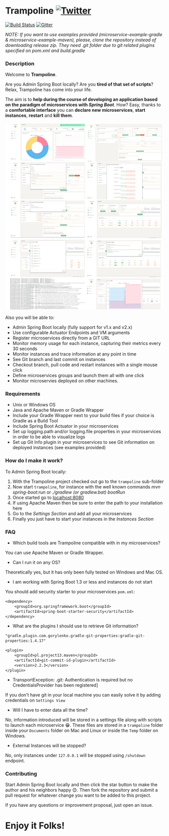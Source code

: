 # Trampoline [![Twitter](https://img.shields.io/twitter/follow/espadrine.svg?style=social&logo=twitter&label=Follow)](https://twitter.com/TrampolineSB) 


[![Build Status](https://travis-ci.org/stunstunstun/awesome-spring-boot.svg?branch=master)](https://travis-ci.org/stunstunstun/awesome-spring-boot) [![Gitter](https://img.shields.io/gitter/room/nwjs/nw.js.svg)](https://gitter.im/Trampoline-springboot/Lobby)

*NOTE: If you want to use examples provided (microservice-example-gradle & microservice-example-maven), please, clone the repository instead of downloading release zip. They need .git folder due to git related plugins specified on pom.xml and build.gradle*

### Description

Welcome to **Trampoline**.

Are you Admin Spring Boot locally? Are you **tired of that set of scripts**? Relax, Trampoline has come into your life.

The aim is to **help during the course of developing an application based on the paradigm of microservices with _Spring Boot_**. How? Easy, thanks to a **comfortable interface** you can **declare new microservices**, **start instances**, **restart** and **kill them**.

![Alt text](https://github.com/ErnestOrt/Trampoline/blob/master/TrampolineUI_3_13.png)

Also you will be able to:

* Admin Spring Boot locally (fully support for v1.x and v2.x)
* Use configurable Actuator Endpoints and VM arguments
* Register microservices directly from a GIT URL
* Monitor memory usage for each instance, capturing their metrics every 30 seconds
* Monitor instances and trace information at any point in time
* See Git branch and last commit on instances
* Checkout branch, pull code and restart instances with a single mouse click
* Define microservices groups and launch them all with one click
* Monitor microservies deployed on other machines.

### Requirements

* Unix or Windows OS
* Java and Apache Maven or Gradle Wrapper
* Include your Gradle Wrapper next to your build files if your choice is Gradle as a Build Tool
* Include Spring Boot Actuator in your microservices
* Set up logging.path and/or logging.file properties in your microservices in order to be able to visualize logs
* Set up Git Info plugin in your microservices to see Git information on deployed instances (see examples provided)

### How do I make it work?

To Admin Spring Boot locally:

1. With the Trampoline project checked out go to the `trampoline` sub-folder
2. Now start `trampoline`, for instance with the well known commands _mvn spring-boot:run_ or _./gradlew (or gradlew.bat) bootRun_
3. Once started go to [localhost:8080](http://localhost:8080)
4. If using Apache Maven then be sure to enter the path to your installation here
5. Go to the _Settings Section_ and add all your microservices
6. Finally you just have to start your instances in the _Instances Section_

### FAQ

* Which build tools are Trampoline compatible with in my microservices?
	
You can use Apache Maven or Gradle Wrapper.

* Can I run it on any OS?

Theoretically yes, but it has only been fully tested on Windows and Mac OS.

* I am working with Spring Boot 1.3 or less and instances do not start

You should add security starter to your microservices `pom.xml`:

```
<dependency>
	<groupId>org.springframework.boot</groupId>
	<artifactId>spring-boot-starter-security</artifactId>
</dependency>

```

* What are the plugins I should use to retrieve Git information?

```
"gradle.plugin.com.gorylenko.gradle-git-properties:gradle-git-properties:1.4.17"
```

```
<plugin>
	<groupId>pl.project13.maven</groupId>
	<artifactId>git-commit-id-plugin</artifactId>
	<version>2.2.3</version>
</plugin>
```

* TransportException: <my git repo>.git: Authentication is required but no CredentialsProvider has been registered]

If you don't have git in your local machine you can easily solve it by adding credentials on `Settings View`

* Will I have to enter data all the time?

No, information introduced will be stored in a settings file along with scripts to launch each microservice :grin:. These files are stored in a `trampoline` folder inside your `Documents` folder on Mac and Linux or inside the `Temp` folder on Windows.

* External Instances will be stopped?

No, only instances under `127.0.0.1` will be stopped using `/shutdown` endpoint.


### Contributing
Start Admin Spring Boot locally and then click the star button to make the author and his neighbors happy :blush:. Then fork the repository and submit a pull request for whatever change you want to be added to this project.

If you have any questions or improvement proposal, just open an issue.

# Enjoy it Folks!
